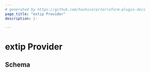 ```yaml
---
# generated by https://github.com/hashicorp/terraform-plugin-docs
page_title: "extip Provider"
description: |-
  
---
```


# extip Provider




<!-- schema generated by tfplugindocs -->
## Schema
